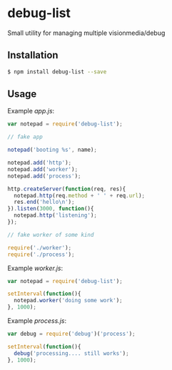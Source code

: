 # debug-list

  Small utility for managing multiple visionmedia/debug

## Installation

```bash
$ npm install debug-list --save
```

## Usage


Example _app.js_:

```js
var notepad = require('debug-list');

// fake app

notepad('booting %s', name);

notepad.add('http');
notepad.add('worker');
notepad.add('process');

http.createServer(function(req, res){
  notepad.http(req.method + ' ' + req.url);
  res.end('hello\n');
}).listen(3000, function(){
  notepad.http('listening');
});

// fake worker of some kind

require('./worker');
require('./process');
```

Example _worker.js_:

```js
var notepad = require('debug-list');

setInterval(function(){
  notepad.worker('doing some work');
}, 1000);
```

Example _process.js_:

```js
var debug = require('debug')('process');

setInterval(function(){
  debug('processing.... still works');
}, 1000);
```